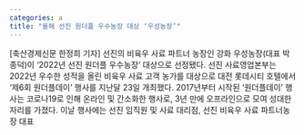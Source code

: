 ```yaml
---
categories: a
title: "올해 선진 원더플 우수농장 대상 ‘우성농장’"
---
```

[축산경제신문 한정희 기자] 선진의 비육우 사료 파트너 농장인 강화 우성농장(대표 박종덕)이 ‘2022년 선진 원더플 우수농장’ 대상으로 선정됐다. 선진 사료영업본부는 2022년 우수한 성적을 올린 비육우 사료 고객 농가를 대상으로 대전 롯데시티 호텔에서 ‘제6회 원더플데이’ 행사를 지난달 23일 개최했다. 2017년부터 시작된 ‘원더플데이’ 행사는 코로나19로 인해 온라인 및 간소화한 행사로, 3년 만에 오프라인으로 모여 성대한 자리를 가졌다. 이날 행사에는 선진 임직원 및 사료 대리점, 선진 비육우 사료 파트너농장 대표